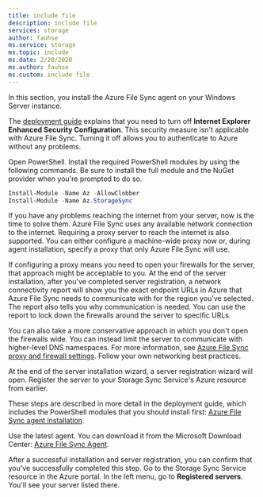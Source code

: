 ```yaml
---
title: include file
description: include file
services: storage
author: fauhse
ms.service: storage
ms.topic: include
ms.date: 2/20/2020
ms.author: fauhse
ms.custom: include file
---
```


In this section, you install the Azure File Sync agent on your Windows Server instance.

The [deployment guide](../articles/storage/file-sync/file-sync-deployment-guide.md) explains that you need to turn off **Internet Explorer Enhanced Security Configuration**. This security measure isn't applicable with Azure File Sync. Turning it off allows you to authenticate to Azure without any problems.

Open PowerShell. Install the required PowerShell modules by using the following commands. Be sure to install the full module and the NuGet provider when you're prompted to do so.

```powershell
Install-Module -Name Az -AllowClobber
Install-Module -Name Az.StorageSync
```

If you have any problems reaching the internet from your server, now is the time to solve them. Azure File Sync uses any available network connection to the internet. Requiring a proxy server to reach the internet is also supported. You can either configure a machine-wide proxy now or, during agent installation, specify a proxy that only Azure File Sync will use.

If configuring a proxy means you need to open your firewalls for the server, that approach might be acceptable to you. At the end of the server installation, after you've completed server registration, a network connectivity report will show you the exact endpoint URLs in Azure that Azure File Sync needs to communicate with for the region you've selected. The report also tells you why communication is needed. You can use the report to lock down the firewalls around the server to specific URLs.

You can also take a more conservative approach in which you don't open the firewalls wide. You can instead limit the server to communicate with higher-level DNS namespaces. For more information, see [Azure File Sync proxy and firewall settings](../articles/storage/file-sync/file-sync-firewall-and-proxy.md). Follow your own networking best practices.

At the end of the server installation wizard, a server registration wizard will open. Register the server to your Storage Sync Service's Azure resource from earlier.

These steps are described in more detail in the deployment guide, which includes the PowerShell modules that you should install first:
[Azure File Sync agent installation](../articles/storage/file-sync/file-sync-deployment-guide.md).

Use the latest agent. You can download it from the Microsoft Download Center:
[Azure File Sync Agent](https://aka.ms/AFS/agent "Azure File Sync Agent download").

After a successful installation and server registration, you can confirm that you've successfully completed this step. Go to the Storage Sync Service resource in the Azure portal. In the left menu, go to **Registered servers**. You'll see your server listed there.
